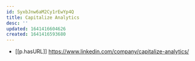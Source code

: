 ```yaml
---
id: SyxbJnw6aM2Cy1rEwYp4Q
title: Capitalize Analytics
desc: ''
updated: 1641416604626
created: 1641416593680
---
```


- [[p.hasURL]] https://www.linkedin.com/company/capitalize-analytics/
